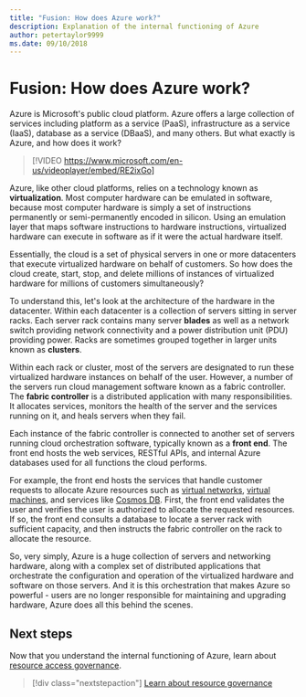 ```yaml
---
title: "Fusion: How does Azure work?"
description: Explanation of the internal functioning of Azure
author: petertaylor9999
ms.date: 09/10/2018
---
```


# Fusion: How does Azure work?

Azure is Microsoft's public cloud platform. Azure offers a large collection of services including platform as a service (PaaS), infrastructure as a service (IaaS), database as a service (DBaaS), and many others. But what exactly is Azure, and how does it work?

> [!VIDEO https://www.microsoft.com/en-us/videoplayer/embed/RE2ixGo] 

Azure, like other cloud platforms, relies on a technology known as **virtualization**. Most computer hardware can be emulated in software, because most computer hardware is simply a set of instructions permanently or semi-permanently encoded in silicon. Using an emulation layer that maps software instructions to hardware instructions, virtualized hardware can execute in software as if it were the actual hardware itself.

Essentially, the cloud is a set of physical servers in one or more datacenters that execute virtualized hardware on behalf of customers. So how does the cloud create, start, stop, and delete millions of instances of virtualized hardware for millions of customers simultaneously?

To understand this, let's look at the architecture of the hardware in the datacenter.  Within each datacenter is a collection of servers sitting in server racks. Each server rack contains many server **blades** as well as a network switch providing network connectivity and a power distribution unit (PDU) providing power. Racks are sometimes grouped together in larger units known as **clusters**. 

Within each rack or cluster, most of the servers are designated to run these virtualized hardware instances on behalf of the user. However, a number of the servers run cloud management software known as a fabric controller. The **fabric controller** is a distributed application with many responsibilities. It allocates services, monitors the health of the server and the services running on it, and heals servers when they fail.

Each instance of the fabric controller is connected to another set of servers running cloud orchestration software, typically known as a **front end**. The front end hosts the web services, RESTful APIs, and internal Azure databases used for all functions the cloud performs. 

For example, the front end hosts the services that handle customer requests to allocate Azure resources such as [virtual networks][vnet], [virtual machines][vms], and services like [Cosmos DB][cosmosdb]. First, the front end validates the user and verifies the user is authorized to allocate the requested resources. If so, the front end consults a database to locate a server rack with sufficient capacity, and then instructs the fabric controller on the rack to allocate the resource.

So, very simply, Azure is a huge collection of servers and networking hardware, along with a complex set of distributed applications that orchestrate the configuration and operation of the virtualized hardware and software on those servers. And it is this orchestration that makes Azure so powerful - users are no longer responsible for maintaining and upgrading hardware, Azure does all this behind the scenes. 

## Next steps

Now that you understand the internal functioning of Azure, learn about [resource access governance](what-is-governance.md). 

> [!div class="nextstepaction"]
> [Learn about resource governance](what-is-governance.md)

<!-- Links -->

[cosmosdb]: /azure/cosmos-db/introduction
[docs-add-users-to-aad]: /azure/active-directory/add-users-azure-active-directory?toc=/azure/architecture/cloud-adoption-guide/toc.json
[vms]: /azure/virtual-machines/
[vnet]: /azure/virtual-network/virtual-networks-overview
